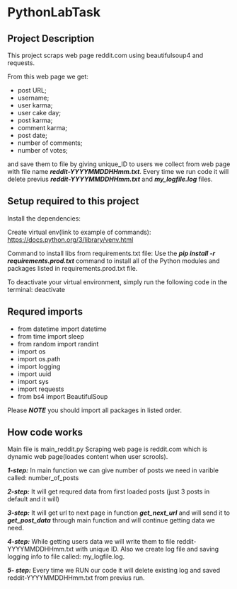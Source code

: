 # PythonLabTask

## Project Description
This project scraps web page reddit.com using beautifulsoup4 and requests.

From this web page we get:

 - post URL;
 - username;
 - user karma;
 - user cake day;
 - post karma;
 - comment karma;
 - post date;
 - number of comments;
 - number of votes;

and save them to file by giving unique_ID to users we collect from web page with file name ***reddit-YYYYMMDDHHmm.txt***.
Every time we run code it will delete previus ***reddit-YYYYMMDDHHmm.txt*** and ***my_logfile.log*** files.

## Setup required to this project
Install the dependencies:

Create virtual env(link to example of commands):
https://docs.python.org/3/library/venv.html

Command to install libs from requirements.txt file:
Use the ***pip install -r requirements.prod.txt*** command to install all of the Python modules and packages listed in requirements.prod.txt file.

To deactivate your virtual environment, simply run the following code in the terminal:
deactivate

## Requred imports

 - from datetime import datetime
 - from time import sleep
 - from random import randint
 - import os
 - import os.path
 - import logging
 - import uuid
 - import sys
 - import requests
 - from bs4 import BeautifulSoup

Please ***NOTE*** you should import all packages in listed order.
## How code works
Main file is main_reddit.py 
Scraping web page is reddit.com which is dynamic web page(loades content when user scrools).

***1-step:*** In main function we can give number of posts we need in varible called: number_of_posts

***2-step:*** It will get requred data from first loaded posts (just 3 posts in default and it will)

***3-step:*** It will get url to next page in function ***get_next_url*** and will send it to ***get_post_data*** through main function and will continue getting data we need.

***4-step:*** While getting users data we will write them to file reddit-YYYYMMDDHHmm.txt with unique ID. Also we create log file and saving logging info to file called: my_logfile.log.

***5- step:*** Every time we RUN our code it will delete existing log and saved reddit-YYYYMMDDHHmm.txt from previus run.
